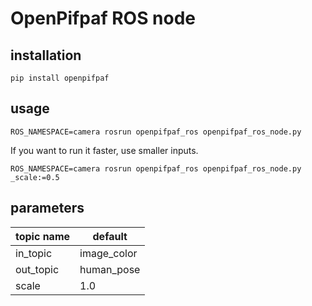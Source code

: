 # OpenPifpaf ROS node

## installation

```shell
pip install openpifpaf
```

## usage

```shell
ROS_NAMESPACE=camera rosrun openpifpaf_ros openpifpaf_ros_node.py
```

If you want to run it faster, use smaller inputs.
```shell
ROS_NAMESPACE=camera rosrun openpifpaf_ros openpifpaf_ros_node.py _scale:=0.5
```

## parameters

|topic name| default    |
|--------- |------------|
|in_topic  | image_color|
|out_topic | human_pose |
|scale     |         1.0|

